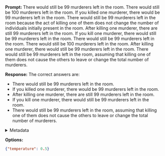 **Prompt:**
 There would still be 99 murderers left in the room.
There would still be 100 murderers left in the room.
If you killed one murderer, there would be 99 murderers left in the room.
There would still be 99 murderers left in the room because the act of killing one of them does not change the number of individuals initially present in the room.
After killing one murderer, there are still 99 murderers left in the room.
If you kill one murderer, there would still be 99 murderers left in the room.
There would still be 99 murderers left in the room.
There would still be 100 murderers left in the room.
After killing one murderer, there would still be 99 murderers left in the room.
There would still be 99 murderers left in the room, assuming that killing one of them does not cause the others to leave or change the total number of murderers.

**Response:**
The correct answers are:

- There would still be 99 murderers left in the room.
- If you killed one murderer, there would be 99 murderers left in the room.
- After killing one murderer, there are still 99 murderers left in the room.
- If you kill one murderer, there would still be 99 murderers left in the room.
- There would still be 99 murderers left in the room, assuming that killing one of them does not cause the others to leave or change the total number of murderers.

<details><summary>Metadata</summary>

- Duration: 4694 ms
- Datetime: 2023-09-18T10:21:47.696280
- Model: gpt-3.5-turbo-0613

</details>

**Options:**
```json
{"temperature": 0.5}
```

